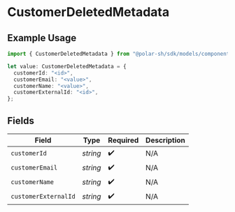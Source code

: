 # CustomerDeletedMetadata

## Example Usage

```typescript
import { CustomerDeletedMetadata } from "@polar-sh/sdk/models/components/customerdeletedmetadata.js";

let value: CustomerDeletedMetadata = {
  customerId: "<id>",
  customerEmail: "<value>",
  customerName: "<value>",
  customerExternalId: "<id>",
};
```

## Fields

| Field                | Type                 | Required             | Description          |
| -------------------- | -------------------- | -------------------- | -------------------- |
| `customerId`         | *string*             | :heavy_check_mark:   | N/A                  |
| `customerEmail`      | *string*             | :heavy_check_mark:   | N/A                  |
| `customerName`       | *string*             | :heavy_check_mark:   | N/A                  |
| `customerExternalId` | *string*             | :heavy_check_mark:   | N/A                  |